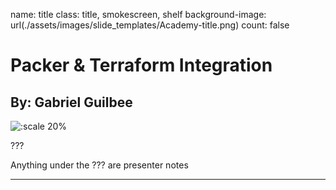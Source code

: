 name: title
class: title, smokescreen, shelf
background-image: url(./assets/images/slide_templates/Academy-title.png)
count: false

# Packer & Terraform Integration 

## By: Gabriel Guilbee

<!-- Image example -->
![:scale 20%](./assets/logos/HashiCorp_Enterprise_Academy_Vertical_White_RGB.png)

???

<!-- Presenter notes go here -->
Anything under the ??? are presenter notes

---